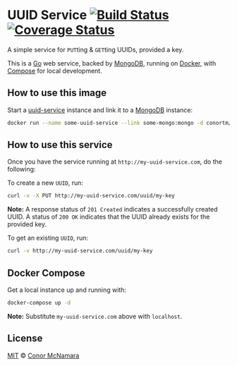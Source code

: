 # UUID Service [![Build Status](https://img.shields.io/travis/conortm/uuid-service.svg)](https://travis-ci.org/conortm/uuid-service) [![Coverage Status](https://img.shields.io/coveralls/conortm/uuid-service.svg)](https://coveralls.io/r/conortm/uuid-service?branch=master)

A simple service for `PUT`ting & `GET`ting UUIDs, provided a key.

This is a [Go](http://golang.org/) web service, backed by [MongoDB](https://www.mongodb.org/),
running on [Docker](https://www.docker.com/), with [Compose](https://docs.docker.com/compose/)
for local development.

## How to use this image

Start a [uuid-service](https://hub.docker.com/r/conortm/uuid-service/) instance
and link it to a [MongoDB](https://hub.docker.com/_/mongo/) instance:

```bash
docker run --name some-uuid-service --link some-mongo:mongo -d conortm/uuid-service
```

## How to use this service

Once you have the service running at `http://my-uuid-service.com`, do the following:

To create a new `UUID`, run:

```bash
curl -v -X PUT http://my-uuid-service.com/uuid/my-key
```

**Note:** A response status of `201 Created` indicates a successfully created UUID.
A status of `200 OK` indicates that the UUID already exists for the provided key.

To get an existing `UUID`, run:

```bash
curl -v http://my-uuid-service.com/uuid/my-key
```

## Docker Compose

Get a local instance up and running with:

```bash
docker-compose up -d
```

**Note:** Substitute `my-uuid-service.com` above with `localhost`.

## License

[MIT](https://github.com/conortm/uuid-service/blob/master/LICENSE) © [Conor McNamara](http://conortm.io)

